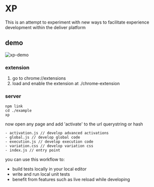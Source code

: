 # XP

This is an attempt to experiment with new ways to facilitate experience development within the deliver platform

## demo
![xp-demo](https://cloud.githubusercontent.com/assets/640611/14802248/bf9cc210-0b47-11e6-9866-ec2050dbd1b0.gif)


### extension
1. go to chrome://extensions
2. load and enable the extension at ./chrome-extension

### server
```
npm link
cd ./example
xp
```
now open any page and add 'activate' to the url querystring or hash

```
- activation.js // develop advanced activations
- global.js // develop global code
- execution.js // develop execution code
- variation.css // develop variation css
- index.js // entry point
```

you can use this workflow to:
- build tests locally in your local editor
- write and run local unit tests
- benefit from features such as live reload while developing
